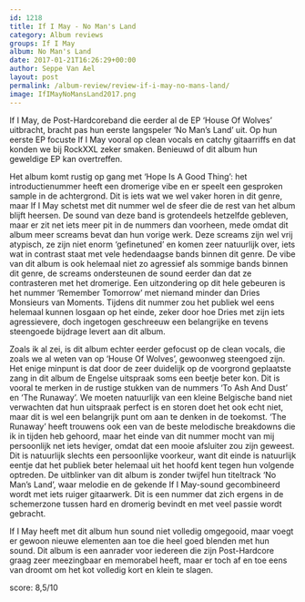 ```yaml
---
id: 1218
title: If I May - No Man's Land
category: Album reviews
groups: If I May
album: No Man's Land
date: 2017-01-21T16:26:29+00:00
author: Seppe Van Ael
layout: post
permalink: /album-review/review-if-i-may-no-mans-land/
image: IfIMayNoMansLand2017.png
---
```

If I May, de Post-Hardcoreband die eerder al de EP ‘House Of Wolves’ uitbracht, bracht pas hun eerste langspeler ‘No Man’s Land’ uit. Op hun eerste EP focuste If I May vooral op clean vocals en catchy gitaarriffs en dat konden we bij RockXXL zeker smaken. Benieuwd of dit album hun geweldige EP kan overtreffen.

Het album komt rustig op gang met ‘Hope Is A Good Thing’: het introductienummer heeft een dromerige vibe en er speelt een gesproken sample in de achtergrond. Dit is iets wat we wel vaker horen in dit genre, maar If I May schetst met dit nummer wel de sfeer die de rest van het album blijft heersen. De sound van deze band is grotendeels hetzelfde gebleven, maar er zit net iets meer pit in de nummers dan voorheen, mede omdat dit album meer screams bevat dan hun vorige werk. Deze screams zijn wel vrij atypisch, ze zijn niet enorm ‘gefinetuned’ en komen zeer natuurlijk over, iets wat in contrast staat met vele hedendaagse bands binnen dit genre. De vibe van dit album is ook helemaal niet zo agressief als sommige bands binnen dit genre, de screams ondersteunen de sound eerder dan dat ze contrasteren met het dromerige. Een uitzondering op dit hele gebeuren is het nummer ‘Remember Tomorrow’ met niemand minder dan Dries Monsieurs van Moments. Tijdens dit nummer zou het publiek wel eens helemaal kunnen losgaan op het einde, zeker door hoe Dries met zijn iets agressievere, doch ingetogen geschreeuw een belangrijke en tevens steengoede bijdrage levert aan dit album.

Zoals ik al zei, is dit album echter eerder gefocust op de clean vocals, die zoals we al weten van op ‘House Of Wolves’, gewoonweg steengoed zijn. Het enige minpunt is dat door de zeer duidelijk op de voorgrond geplaatste zang in dit album de Engelse uitspraak soms een beetje beter kon. Dit is vooral te merken in de rustige stukken van de nummers ‘To Ash And Dust’ en ‘The Runaway’. We moeten natuurlijk van een kleine Belgische band niet verwachten dat hun uitspraak perfect is en storen doet het ook echt niet, maar dit is wel een belangrijk punt om aan te denken in de toekomst. ‘The Runaway’ heeft trouwens ook een van de beste melodische breakdowns die ik in tijden heb gehoord, maar het einde van dit nummer mocht van mij persoonlijk net iets heviger, omdat dat een mooie afsluiter zou zijn geweest. Dit is natuurlijk slechts een persoonlijke voorkeur, want dit einde is natuurlijk eentje dat het publiek beter helemaal uit het hoofd kent tegen hun volgende optreden. De uitblinker van dit album is zonder twijfel hun titeltrack ‘No Man’s Land’, waar melodie en de gekende If I May-sound gecombineerd wordt met iets ruiger gitaarwerk. Dit is een nummer dat zich ergens in de schemerzone tussen hard en dromerig bevindt en met veel passie wordt gebracht.

If I May heeft met dit album hun sound niet volledig omgegooid, maar voegt er gewoon nieuwe elementen aan toe die heel goed blenden met hun sound. Dit album is een aanrader voor iedereen die zijn Post-Hardcore graag zeer meezingbaar en memorabel heeft, maar er toch af en toe eens van droomt om het kot volledig kort en klein te slagen.

score: 8,5/10


